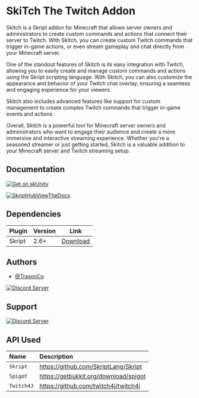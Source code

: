 
# SkiTch The Twitch Addon

Skitch is a Skript addon for Minecraft that allows server owners and administrators to create custom commands and actions that connect their server to Twitch. With Skitch, you can create custom Twitch commands that trigger in-game actions, or even stream gameplay and chat directly from your Minecraft server.

One of the standout features of Skitch is its easy integration with Twitch, allowing you to easily create and manage custom commands and actions using the Skript scripting language. With Skitch, you can also customize the appearance and behavior of your Twitch chat overlay, ensuring a seamless and engaging experience for your viewers.

Skitch also includes advanced features like support for custom management to create complex Twitch commands that trigger in-game events and actions.

Overall, Skitch is a powerful tool for Minecraft server owners and administrators who want to engage their audience and create a more immersive and interactive streaming experience. Whether you're a seasoned streamer or just getting started, Skitch is a valuable addition to your Minecraft server and Twitch streaming setup.


## Documentation


[![Get on skUnity](https://skunity.com/branding/buttons/get_on_docs_2.png)](https://docs.skunity.com/syntax/search/addon:skitch)



[![SkriptHubViewTheDocs](http://skripthub.net/static/addon/ViewTheDocsButton.png)](http://skripthub.net/docs/?addon=Skitch)

## Dependencies

| Plugin            | Version        | Link        |
| ----------------- | -------------- | ----------- |
| Skript | 2.6+ | [Download](https://github.com/SkriptLang/Skript/releases/latest)|

## Authors

- [@TrasonCo](https://www.github.com/TrasonCo)

[![Discord Server](https://discordapp.com/api/guilds/530420516276666379/embed.png?style=banner2)](https://discord.gg/AwFBkQj57c)
## Support

[![Discord Server](https://discordapp.com/api/guilds/530420516276666379/embed.png?style=banner2)](https://discord.gg/AwFBkQj57c)


## API Used


| Name   | Description                |
| :-------- | :------------------------- |
| `Skript` | https://github.com/SkriptLang/Skript |
| `Spigot` | https://getbukkit.org/download/spigot |
| `Twitch4J` | https://github.com/twitch4j/twitch4j |



